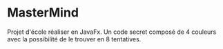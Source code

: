 # MasterMind
Projet d'école réaliser en JavaFx. Un code secret composé de 4 couleurs avec la possibilité de le trouver en 8 tentatives.
